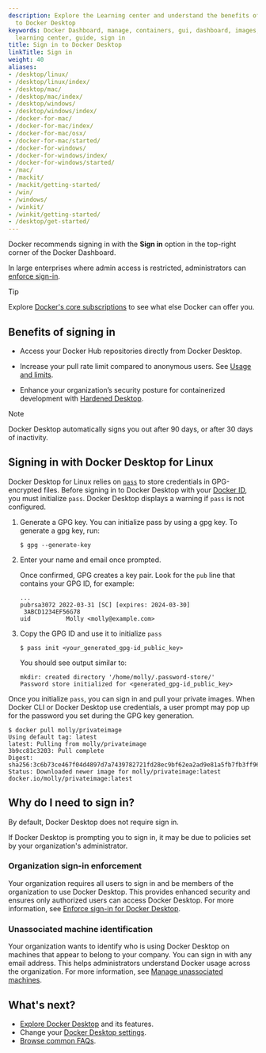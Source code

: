 ```yaml
---
description: Explore the Learning center and understand the benefits of signing in
  to Docker Desktop
keywords: Docker Dashboard, manage, containers, gui, dashboard, images, user manual,
  learning center, guide, sign in
title: Sign in to Docker Desktop
linkTitle: Sign in
weight: 40
aliases:
- /desktop/linux/
- /desktop/linux/index/
- /desktop/mac/
- /desktop/mac/index/
- /desktop/windows/
- /desktop/windows/index/
- /docker-for-mac/
- /docker-for-mac/index/
- /docker-for-mac/osx/
- /docker-for-mac/started/
- /docker-for-windows/
- /docker-for-windows/index/
- /docker-for-windows/started/
- /mac/
- /mackit/
- /mackit/getting-started/
- /win/
- /windows/
- /winkit/
- /winkit/getting-started/
- /desktop/get-started/
---
```


Docker recommends signing in with the **Sign in** option in the top-right corner of the Docker Dashboard.

In large enterprises where admin access is restricted, administrators can [enforce sign-in](/manuals/security/for-admins/enforce-sign-in/_index.md).

> [!TIP]
>
> Explore [Docker's core subscriptions](https://www.docker.com/pricing/) to see what else Docker can offer you.

## Benefits of signing in

- Access your Docker Hub repositories directly from Docker Desktop.

- Increase your pull rate limit compared to anonymous users. See [Usage and limits](/manuals/docker-hub/usage/_index.md).

- Enhance your organization’s security posture for containerized development with [Hardened Desktop](/manuals/security/for-admins/hardened-desktop/_index.md).

> [!NOTE]
>
> Docker Desktop automatically signs you out after 90 days, or after 30 days of inactivity.

## Signing in with Docker Desktop for Linux

Docker Desktop for Linux relies on [`pass`](https://www.passwordstore.org/) to store credentials in GPG-encrypted files.
Before signing in to Docker Desktop with your [Docker ID](/accounts/create-account/), you must initialize `pass`.
Docker Desktop displays a warning if `pass` is not configured.

1. Generate a GPG key. You can initialize pass by using a gpg key. To generate a gpg key, run:

   ``` console
   $ gpg --generate-key
   ```
2. Enter your name and email once prompted.

   Once confirmed, GPG creates a key pair. Look for the `pub` line that contains your GPG ID, for example:

   ```text
   ...
   pubrsa3072 2022-03-31 [SC] [expires: 2024-03-30]
    3ABCD1234EF56G78
   uid          Molly <molly@example.com>
   ```
3. Copy the GPG ID and use it to initialize `pass`

   ```console
   $ pass init <your_generated_gpg-id_public_key>
   ```

   You should see output similar to:

   ```text
   mkdir: created directory '/home/molly/.password-store/'
   Password store initialized for <generated_gpg-id_public_key>
   ```

Once you initialize `pass`, you can sign in and pull your private images.
When Docker CLI or Docker Desktop use credentials, a user prompt may pop up for the password you set during the GPG key generation.

```console
$ docker pull molly/privateimage
Using default tag: latest
latest: Pulling from molly/privateimage
3b9cc81c3203: Pull complete
Digest: sha256:3c6b73ce467f04d4897d7a7439782721fd28ec9bf62ea2ad9e81a5fb7fb3ff96
Status: Downloaded newer image for molly/privateimage:latest
docker.io/molly/privateimage:latest
```

## Why do I need to sign in?

By default, Docker Desktop does not require sign in.

If Docker Desktop is prompting you to sign in, it may be due to policies set
by your organization's administrator.

### Organization sign-in enforcement

Your organization requires all users to sign in and be members of the
organization to use Docker Desktop. This provides enhanced security and ensures
only authorized users can access Docker Desktop. For more information, see [Enforce sign-in for Docker Desktop](/manuals/security/for-admins/enforce-sign-in/_index.md).

### Unassociated machine identification

Your organization wants to identify who is using Docker Desktop on machines
that appear to belong to your company. You can sign in with any email address.
This helps administrators understand Docker usage across the organization. For
more information, see [Manage unassociated machines](/manuals/security/for-admins/unassociated-machines.md).

## What's next?

- [Explore Docker Desktop](/manuals/desktop/use-desktop/_index.md) and its features.
- Change your [Docker Desktop settings](/manuals/desktop/settings-and-maintenance/settings.md).
- [Browse common FAQs](/manuals/desktop/troubleshoot-and-support/faqs/general.md).
